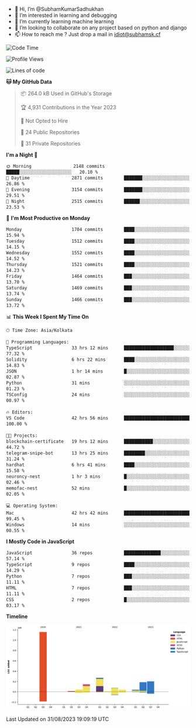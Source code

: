 - 👋 Hi, I’m @SubhamKumarSadhukhan
- 👀 I’m interested in learning and debugging
- 🌱 I’m currently learning machine learning
- 💞️ I’m looking to collaborate on any project based on python and django
- 📫 How to reach me ?
      Just drop a mail in idiot@subhamsk.cf

<!---
SubhamKumarSadhukhan/SubhamKumarSadhukhan is a ✨ special ✨ repository because its `README.md` (this file) appears on your GitHub profile.
You can click the Preview link to take a look at your changes.
--->


<!--START_SECTION:waka-->
![Code Time](http://img.shields.io/badge/Code%20Time-1%2C540%20hrs%201%20min-blue)

![Profile Views](http://img.shields.io/badge/Profile%20Views-14-blue)

![Lines of code](https://img.shields.io/badge/From%20Hello%20World%20I%27ve%20Written-2.2%20million%20lines%20of%20code-blue)

**🐱 My GitHub Data** 

> 📦 264.0 kB Used in GitHub's Storage 
 > 
> 🏆 4,931 Contributions in the Year 2023
 > 
> 🚫 Not Opted to Hire
 > 
> 📜 24 Public Repositories 
 > 
> 🔑 31 Private Repositories 
 > 
**I'm a Night 🦉** 

```text
🌞 Morning                2148 commits        █████░░░░░░░░░░░░░░░░░░░░   20.10 % 
🌆 Daytime                2871 commits        ███████░░░░░░░░░░░░░░░░░░   26.86 % 
🌃 Evening                3154 commits        ███████░░░░░░░░░░░░░░░░░░   29.51 % 
🌙 Night                  2515 commits        ██████░░░░░░░░░░░░░░░░░░░   23.53 % 
```
📅 **I'm Most Productive on Monday** 

```text
Monday                   1704 commits        ████░░░░░░░░░░░░░░░░░░░░░   15.94 % 
Tuesday                  1512 commits        ████░░░░░░░░░░░░░░░░░░░░░   14.15 % 
Wednesday                1552 commits        ████░░░░░░░░░░░░░░░░░░░░░   14.52 % 
Thursday                 1521 commits        ████░░░░░░░░░░░░░░░░░░░░░   14.23 % 
Friday                   1464 commits        ███░░░░░░░░░░░░░░░░░░░░░░   13.70 % 
Saturday                 1469 commits        ███░░░░░░░░░░░░░░░░░░░░░░   13.74 % 
Sunday                   1466 commits        ███░░░░░░░░░░░░░░░░░░░░░░   13.72 % 
```


📊 **This Week I Spent My Time On** 

```text
🕑︎ Time Zone: Asia/Kolkata

💬 Programming Languages: 
TypeScript               33 hrs 12 mins      ███████████████████░░░░░░   77.32 % 
Solidity                 6 hrs 22 mins       ████░░░░░░░░░░░░░░░░░░░░░   14.83 % 
JSON                     1 hr 14 mins        █░░░░░░░░░░░░░░░░░░░░░░░░   02.87 % 
Python                   31 mins             ░░░░░░░░░░░░░░░░░░░░░░░░░   01.23 % 
TSConfig                 24 mins             ░░░░░░░░░░░░░░░░░░░░░░░░░   00.97 % 

🔥 Editors: 
VS Code                  42 hrs 56 mins      █████████████████████████   100.00 % 

🐱‍💻 Projects: 
blockchain-certificate   19 hrs 12 mins      ███████████░░░░░░░░░░░░░░   44.72 % 
telegram-snipe-bot       13 hrs 25 mins      ████████░░░░░░░░░░░░░░░░░   31.24 % 
hardhat                  6 hrs 41 mins       ████░░░░░░░░░░░░░░░░░░░░░   15.58 % 
neuroncy-nest            1 hr 3 mins         █░░░░░░░░░░░░░░░░░░░░░░░░   02.46 % 
memofac-nest             52 mins             █░░░░░░░░░░░░░░░░░░░░░░░░   02.05 % 

💻 Operating System: 
Mac                      42 hrs 42 mins      █████████████████████████   99.45 % 
Windows                  14 mins             ░░░░░░░░░░░░░░░░░░░░░░░░░   00.55 % 
```

**I Mostly Code in JavaScript** 

```text
JavaScript               36 repos            ██████████████░░░░░░░░░░░   57.14 % 
TypeScript               9 repos             ████░░░░░░░░░░░░░░░░░░░░░   14.29 % 
Python                   7 repos             ███░░░░░░░░░░░░░░░░░░░░░░   11.11 % 
HTML                     7 repos             ███░░░░░░░░░░░░░░░░░░░░░░   11.11 % 
CSS                      2 repos             █░░░░░░░░░░░░░░░░░░░░░░░░   03.17 % 
```



**Timeline**

![Lines of Code chart](https://raw.githubusercontent.com/SubhamKumarSadhukhan/SubhamKumarSadhukhan/main/assets/bar_graph.png)


 Last Updated on 31/08/2023 19:09:19 UTC
<!--END_SECTION:waka-->
